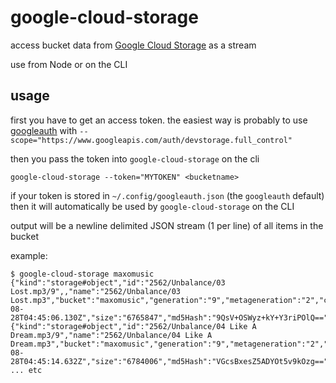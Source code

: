 # google-cloud-storage

access bucket data from [Google Cloud Storage](https://developers.google.com/storage/docs/json_api/v1/) as a stream

use from Node or on the CLI

## usage

first you have to get an access token. the easiest way is probably to use [googleauth](https://github.com/maxogden/googleauth) with `--scope="https://www.googleapis.com/auth/devstorage.full_control"`

then you pass the token into `google-cloud-storage` on the cli

```
google-cloud-storage --token="MYTOKEN" <bucketname>
```

if your token is stored in `~/.config/googleauth.json` (the `googleauth` default) then it will automatically be used by `google-cloud-storage` on the CLI

output will be a newline delimited JSON stream (1 per line) of all items in the bucket

example:

```
$ google-cloud-storage maxomusic
{"kind":"storage#object","id":"2562/Unbalance/03 Lost.mp3/9",,"name":"2562/Unbalance/03 Lost.mp3","bucket":"maxomusic","generation":"9","metageneration":"2","contentType":"audio/mpeg","updated":"2010-08-28T04:45:06.130Z","size":"6765847","md5Hash":"9QsV+OSWyz+kY+Y3riPOlQ==","entityId":"00b4903a97fd7a62057b813acc58e8a9af1e5abe4220ef130cd88239a3aa39fd"},"crc32c":"NREp3A==","etag":"CAkQAg=="}
{"kind":"storage#object","id":"2562/Unbalance/04 Like A Dream.mp3/9","name":"2562/Unbalance/04 Like A Dream.mp3","bucket":"maxomusic","generation":"9","metageneration":"2","contentType":"audio/mpeg","updated":"2010-08-28T04:45:14.632Z","size":"6784006","md5Hash":"VGcsBxesZ5ADYOt5v9kOzg==","entityId":"00b4903a97fd7a62057b813acc58e8a9af1e5abe4220ef130cd88239a3aa39fd"},"crc32c":"FFar9g==","etag":"CAkQAg=="}
... etc
```
